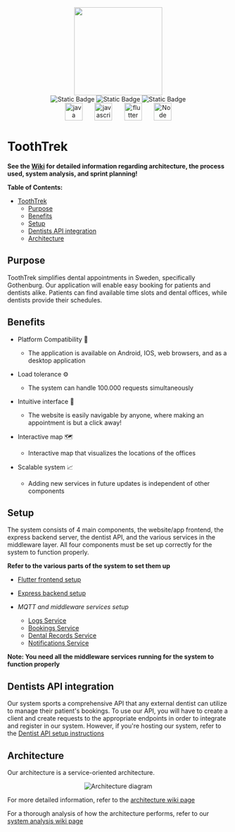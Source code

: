 <div align="center">

<img src="https://cdn.pixabay.com/photo/2016/06/13/13/46/shark-1454245_1280.png" width="200" />

</div>

<div align="center">
<img alt="Static Badge" src="https://img.shields.io/badge/Middleware_CI-passed-green">
<img alt="Static Badge" src="https://img.shields.io/badge/Frontend_CI-passed-green">
<img alt="Static Badge" src="https://img.shields.io/badge/Backend_CI-passed-green">
</div>
<div align="center">
        <img width ="40" alt="java img" src="https://cdn.freebiesupply.com/logos/large/2x/java-14-logo-png-transparent.png">&nbsp;&nbsp;&nbsp;&nbsp;&nbsp;&nbsp;
        <img width ="40" alt="javascript img" src="https://static.vecteezy.com/system/resources/previews/027/127/463/original/javascript-logo-javascript-icon-transparent-free-png.png">&nbsp;&nbsp;&nbsp;&nbsp;&nbsp;&nbsp;
        <img width ="40" alt="flutter img" src="https://storage.googleapis.com/cms-storage-bucket/0dbfcc7a59cd1cf16282.png">&nbsp;&nbsp;&nbsp;&nbsp;&nbsp;&nbsp;
        <img width ="40" alt="Node JS" src="https://upload.wikimedia.org/wikipedia/commons/thumb/d/d9/Node.js_logo.svg/590px-Node.js_logo.svg.png">
</div>

  # ToothTrek
</div>

**See the [Wiki](../../wiki) for detailed information regarding architecture, the process used, system analysis, and sprint planning!** 

**Table of Contents:**

- [ToothTrek](#toothtrek)
  * [Purpose](#purpose)
  * [Benefits](#benefits)
  * [Setup](#setup)
  * [Dentists API integration](#dentists-api-integration)
  * [Architecture](#architecture)


## Purpose

ToothTrek simplifies dental appointments in Sweden, specifically Gothenburg. Our application will enable easy booking for patients and dentists alike. Patients can find available time slots and dental offices, while dentists provide their schedules.

## Benefits

* Platform Compatibility 🔄

  * The application is available on Android, IOS, web browsers, and as a desktop application

* Load tolerance ⚙️
  * The system can handle 100.000 requests simultaneously

* Intuitive interface 🧩
  * The website is easily navigable by anyone, where making an appointment is but a click away!

* Interactive map 🗺️
  * Interactive map that visualizes the locations of the offices

* Scalable system 📈
  * Adding new services in future updates is independent of other components

## Setup
The system consists of 4 main components, the website/app frontend, the express backend server, the dentist API, and the various services in the middleware layer. All four components must be set up correctly for the system to function properly.

**Refer to the various parts of the system to set them up**

* [Flutter frontend setup](https://github.com/wanders00/dit356_distributed_systems_development/blob/main/Website/Frontend/README.md)
* [Express backend setup](https://github.com/wanders00/dit356_distributed_systems_development/blob/main/Website/Backend/README.md)

* *MQTT and middleware services setup*
  * [Logs Service](https://github.com/wanders00/dit356_distributed_systems_development/blob/main/Middleware/Logs/README.md)
  * [Bookings Service](https://github.com/wanders00/dit356_distributed_systems_development/blob/main/Middleware/bookings/README.md)
  * [Dental Records Service](https://github.com/wanders00/dit356_distributed_systems_development/tree/main/Middleware/dentalRecord)
  * [Notifications Service](https://github.com/wanders00/dit356_distributed_systems_development/tree/main/Middleware/notifications)

**Note: You need all the middleware services running for the system to function properly**

## Dentists API integration
Our system sports a comprehensive API that any external dentist can utilize to manage their patient's bookings. To use our API, you will have to create a client and create requests to the appropriate endpoints in order to integrate and register in our system. However, if you're hosting our system, refer to the [Dentist API setup instructions](https://github.com/wanders00/dit356_distributed_systems_development/blob/main/DentistUI/README.md)

## Architecture
Our architecture is a service-oriented architecture.

<div align="center">

![Architecture diagram](../../wiki/uploads/ca6c5e7b9c24f6ab56e04f0411428b00/image.png)

</div>

For more detailed information, refer to the [architecture wiki page](../../wiki/architecture)

For a thorough analysis of how the architecture performs, refer to our [system analysis wiki page](../../wiki/system-analysis)
